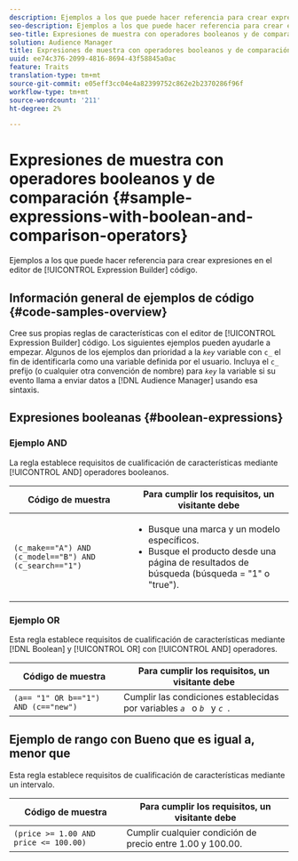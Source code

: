 ```yaml
---
description: Ejemplos a los que puede hacer referencia para crear expresiones en el editor de código del Generador de Expresiones.
seo-description: Ejemplos a los que puede hacer referencia para crear expresiones en el editor de código del Generador de Expresiones.
seo-title: Expresiones de muestra con operadores booleanos y de comparación
solution: Audience Manager
title: Expresiones de muestra con operadores booleanos y de comparación
uuid: ee74c376-2099-4816-8694-43f58845a0ac
feature: Traits
translation-type: tm+mt
source-git-commit: e05eff3cc04e4a82399752c862e2b2370286f96f
workflow-type: tm+mt
source-wordcount: '211'
ht-degree: 2%

---
```



# Expresiones de muestra con operadores booleanos y de comparación {#sample-expressions-with-boolean-and-comparison-operators}

Ejemplos a los que puede hacer referencia para crear expresiones en el editor de [!UICONTROL Expression Builder] código.

## Información general de ejemplos de código {#code-samples-overview}

<!-- r_tb_expression_samples.xml -->

Cree sus propias reglas de características con el editor de [!UICONTROL Expression Builder] código. Los siguientes ejemplos pueden ayudarle a empezar. Algunos de los ejemplos dan prioridad a la *`key`* variable con `c_` el fin de identificarla como una variable definida por el usuario. Incluya el `c_` prefijo (o cualquier otra convención de nombre) para *`key`* la variable si su evento llama a enviar datos a [!DNL Audience Manager] usando esa sintaxis.

## Expresiones booleanas {#boolean-expressions}

### Ejemplo AND

La regla establece requisitos de cualificación de características mediante [!UICONTROL AND] operadores booleanos.

<table id="table_7C5E23EC9E0F43B182EA9771D7BB6E87"> 
 <thead> 
  <tr> 
   <th colname="col1" class="entry"> Código de muestra </th> 
   <th colname="col2" class="entry"> Para cumplir los requisitos, un visitante debe </th> 
  </tr> 
 </thead>
 <tbody> 
  <tr> 
   <td colname="col1"><code>(c_make=="A") AND (c_model=="B") AND (c_search=="1")</code> </td> 
   <td colname="col2"> 
    <ul id="ul_F1BB5084FB794BE7A3569F9C106FC481"> 
     <li id="li_56E8C3BACF1C4B33A46CF92C51FF2286">Busque una marca y un modelo específicos. </li> 
     <li id="li_DD55F053BFCF4B0888B6994013000DB2">Busque el producto desde una página de resultados de búsqueda (búsqueda = "1" o "true"). </li> 
    </ul> </td> 
  </tr> 
 </tbody> 
</table>

### Ejemplo OR

Esta regla establece requisitos de cualificación de características mediante [!DNL Boolean] y [!UICONTROL OR] con [!UICONTROL AND] operadores.

<table id="table_6E8BA5EE1D7F4DCC9A92074D0C2C050E"> 
 <thead> 
  <tr> 
   <th colname="col1" class="entry"> Código de muestra </th> 
   <th colname="col2" class="entry"> Para cumplir los requisitos, un visitante debe </th> 
  </tr> 
 </thead>
 <tbody> 
  <tr> 
   <td colname="col1"><code>(a== "1" OR b=="1") AND (c=="new")</code> </td> 
   <td colname="col2"> Cumplir las condiciones establecidas por variables <code><i>a </i></code> o <code><i>b </i></code> y <code><i>c </i></code>. </td> 
  </tr> 
 </tbody> 
</table>

## Ejemplo de rango con Bueno que es igual a, menor que

Esta regla establece requisitos de cualificación de características mediante un intervalo.

<table id="table_988DE28E35D94348ADD334FB4C9F68D3"> 
 <thead> 
  <tr> 
   <th colname="col1" class="entry"> Código de muestra </th> 
   <th colname="col2" class="entry"> Para cumplir los requisitos, un visitante debe </th> 
  </tr> 
 </thead>
 <tbody> 
  <tr> 
   <td colname="col1"><code>(price &gt;= 1.00 AND price &lt;= 100.00)</code> </td> 
   <td colname="col2"> Cumplir cualquier condición de precio entre 1.00 y 100.00. </td> 
  </tr> 
 </tbody> 
</table>